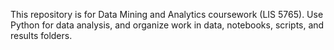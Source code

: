 <!-- Use this file to provide workspace-specific custom instructions to Copilot. For more details, visit https://code.visualstudio.com/docs/copilot/copilot-customization#_use-a-githubcopilotinstructionsmd-file -->

This repository is for Data Mining and Analytics coursework (LIS 5765). Use Python for data analysis, and organize work in data, notebooks, scripts, and results folders.
